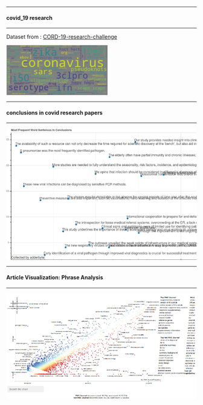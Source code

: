 ----------------------------------

####  covid_19 research

---------------------------------------

Dataset from : [CORD-19-research-challenge](https://www.kaggle.com/allen-institute-for-ai/CORD-19-research-challenge#PMC1636451.xml.json)


![alt-text](https://github.com/adderbyte/covid_19_response/blob/master/Images/coro2.png)



----------------------------------

#### conclusions in covid research papers

---------------------------------------


![alt-text](https://github.com/adderbyte/covid_19_response/blob/master/Images/word.png)


----------------------------------

#### Article Visualization: Phrase  Analysis

---------------------------------------

![alt-text](https://github.com/adderbyte/covid_19_response/blob/master/Images/covidplot.png)






